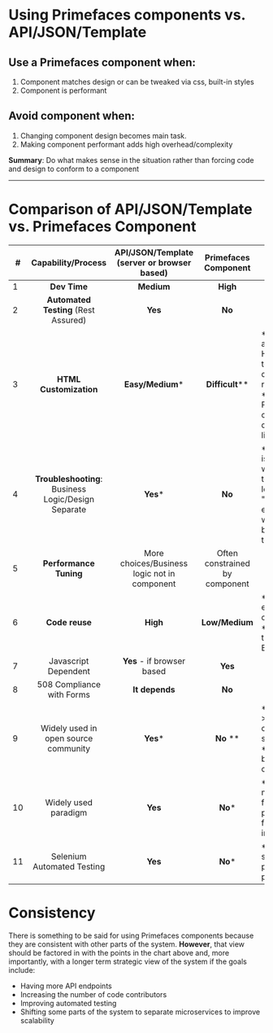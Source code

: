 
# Using Primefaces components vs. API/JSON/Template

## Use a Primefaces component when:

1. Component matches design or can be tweaked via css, built-in styles
1. Component is performant

## Avoid component when:

1. Changing component design becomes main task.
1. Making component performant adds high overhead/complexity


**Summary**: Do what makes sense in the situation rather than forcing code and design to conform to a component

---

# Comparison of API/JSON/Template vs. Primefaces Component


|#|Capability/Process|API/JSON/Template (server or browser based)|Primefaces Component|Note|
---|:---:|:---:|:---:|---
|1|**Dev Time**|**Medium**|**High**||
|2|**Automated Testing** (Rest Assured)|**Yes**|**No**|
|3|**HTML Customization**|**Easy/Medium**\*|**Difficult**\*\*|\*Many tools available or raw HTML (Java templating, jquery, datatables, angular, react, etc, etc)  \*\*Design limited to Primeface components. (ref: dataset page file listing)|
|4|**Troubleshooting**: Business Logic/Design Separate|**Yes**\*|**No**|\*Easier to identify issues, especially with automated testing of business logic.  Right away "50% easier" -- easily determine whether issue is in business logic or template|
|5|**Performance Tuning**|More choices/Business logic not in component|Often constrained by component||
|6|**Code reuse**|**High**|**Low/Medium**|\*API endpoints/templates can be re-used. \*\*Components tightly tied to Business Logic|
|7|Javascript Dependent|**Yes** - if browser based|**Yes**|
|8|508 Compliance with Forms|**It depends**|**No**|
|9|Widely used in open source community|**Yes**\*|**No** \*\*|\*More community -> more potential contributors, stackoverflow, etc) \*\*In 2016 we were believed to be only open source project|
|10|Widely used paradigm|**Yes**|**No**\*|\*Industry shift to microservices, other frameworks, Oracle pulling resources, fewer programmers in their 20s, etc.|
|11|Selenium Automated Testing|**Yes**|**No**\*|\*Requires significant programming (time prohibitive)|


# Consistency

There is something to be said for using Primefaces components because they are consistent with other parts of the system.  __However__, that view should be factored in with the points in the chart above and, more importantly, with a longer term strategic view of the system if the goals include:
  - Having more API endpoints
  - Increasing the number of code contributors
  - Improving automated testing
  - Shifting some parts of the system to separate microservices to improve scalability
